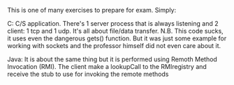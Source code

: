 This is one of many exercises to prepare for exam. 
Simply: 

C: C/S application. There's 1 server process that is always listening and 2 client: 1 tcp and 1 udp. It's all about file/data transfer. N.B. This code sucks, it uses even the dangerous gets() function. But it was just some example for working with sockets and the professor himself did not even care about it. 

Java: It is about the same thing but it is performed using Remoth Method Invocation (RMI). 
      The client make a lookupCall to the RMIregistry and receive the stub to use for invoking the remote methods 
